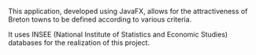 This application, developed using JavaFX, allows for the attractiveness of Breton towns to be defined according to various criteria.

It uses INSEE (National Institute of Statistics and Economic Studies) databases for the realization of this project.

